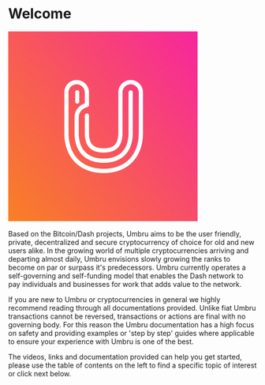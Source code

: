# Welcome

![Umbru, an open source p2p cryptocurrency with a strong focus on privacy and decentralization.](.gitbook/assets/asset-2-1.5x.png)

Based on the Bitcoin/Dash projects, Umbru aims to be the user friendly, private, decentralized and secure cryptocurrency of choice for old and new users alike. In the growing world of multiple cryptocurrencies arriving and departing almost daily, Umbru envisions slowly growing the ranks to become on par or surpass it's predecessors. Umbru currently operates a self-governing and self-funding model that enables the Dash network to pay individuals and businesses for work that adds value to the network.

If you are new to Umbru or cryptocurrencies in general we highly recommend reading through all documentations provided. Unlike fiat Umbru transactions cannot be reversed, transactions or actions are final with no governing body. For this reason the Umbru documentation has a high focus on safety and providing examples or 'step by step' guides where applicable to ensure your experience with Umbru is one of the best.

The videos, links and documentation provided can help you get started, please use the table of contents on the left to find a specific topic of interest or click next below.

